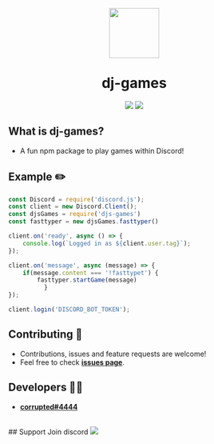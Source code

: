 <p align="center"><img width="100px"
   style="margin-bottom:-6px" src="" /></p>
<h1 align="center">dj-games </h1>
<p align="center">
<img src="https://img.shields.io/badge/Documentation-No-amiajokegreen.svg?style=flat-square" /></a>
 <a href="https://www.npmjs.com/package/dj-games"><img src="https://nodei.co/npm/dj-games.png?downloadRank=true&downloads=true&downloadRank=true&stars=true" /></a>
</p>

## What is dj-games?
- A fun npm package to play games within Discord!
## Example ✏️
```js
const Discord = require('discord.js');
const client = new Discord.Client();
const djsGames = require('djs-games')
const fasttyper = new djsGames.fasttyper()

client.on('ready', async () => {
	console.log(`Logged in as ${client.user.tag}`);
});

client.on('message', async (message) => {
	if(message.content === '!fasttypet') {
		fasttyper.startGame(message)
          }
});

client.login('DISCORD_BOT_TOKEN');
```
## Contributing 🤝
- Contributions, issues and feature requests are welcome!
- Feel free to check **[issues page](https://github.com/corropted/dj-games/issues)**.

## Developers 👨‍💻
- **[corrupted#4444](https://github.com/corropted)**
<br>
## Support Join discord
<a href="https://discord.gg/"><img src="https://icon-library.com/images/discord-app-icon/discord-app-icon-15.jpg"/></a>




